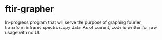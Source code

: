 # ftir-grapher

In-progress program that will serve the purpose of graphing fourier transform infrared spectroscopy data. As of current, code is written for raw usage with no UI. 
